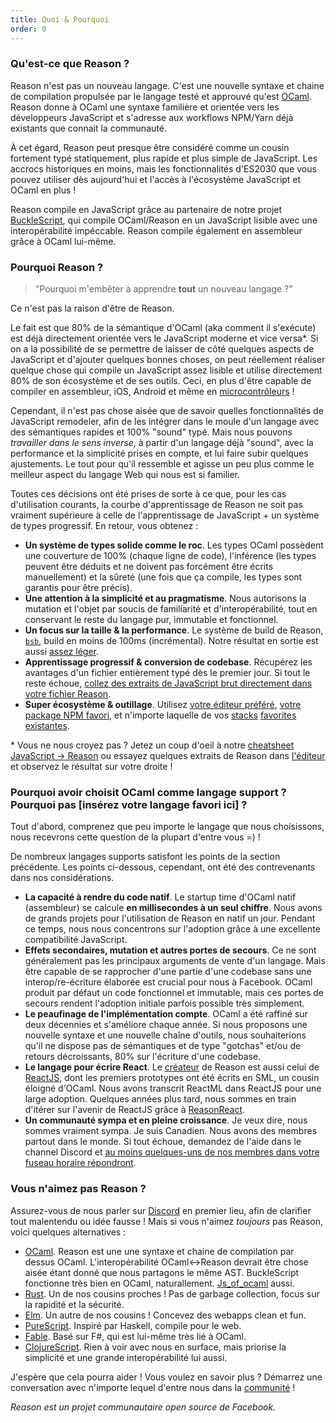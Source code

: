 ```yaml
---
title: Quoi & Pourquoi
order: 0
---
```


### Qu'est-ce que Reason ?

Reason n'est pas un nouveau langage. C'est une nouvelle syntaxe et chaine de compilation propulsée par le langage testé et approuvé qu'est [OCaml](http://ocaml.org). Reason donne à OCaml une syntaxe familière et orientée vers les développeurs JavaScript et s'adresse aux workflows NPM/Yarn déjà existants que connait la communauté.

À cet égard, Reason peut presque être considéré comme un cousin fortement typé statiquement, plus rapide et plus simple de JavaScript. Les accrocs historiques en moins, mais les fonctionnalités d'ES2030 que vous pouvez utiliser dès aujourd'hui et l'accès à l'écosystème JavaScript et OCaml en plus !

Reason compile en JavaScript grâce au partenaire de notre projet [BuckleScript](https://bucklescript.github.io/bucklescript/Manual.html), qui compile OCaml/Reason en un JavaScript lisible avec une interopérabilité impéccable. Reason compile également en assembleur grâce à OCaml lui-même.

### Pourquoi Reason ?

> "Pourquoi m'embêter à apprendre **tout** un nouveau langage ?"

Ce n'est pas la raison d'être de Reason.

Le fait est que 80% de la sémantique d'OCaml (aka comment il s'exécute) est déjà directement orientée vers le JavaScript moderne et vice versa\*. Si on a la possibilité de se permettre de laisser de côté quelques aspects de JavaScript et d'ajouter quelques bonnes choses, on peut réellement réaliser quelque chose qui compile un JavaScript assez lisible et utilise directement 80% de son écosystème et de ses outils. Ceci,  en plus d'être capable de compiler en assembleur, iOS, Android et même en [microcontrôleurs](http://www.algo-prog.info/ocapic/web/index.php?id=ocapic) !

Cependant, il n'est pas chose aisée que de savoir quelles fonctionnalités de JavaScript remodeler, afin de les intégrer dans le moule d'un langage avec des sémantiques rapides et 100% "sound" typé. Mais nous pouvons *travailler dans le sens inverse*, à partir d'un langage déjà "sound", avec la performance et la simplicité prises en compte, et lui faire subir quelques ajustements. Le tout pour qu'il ressemble et agisse un peu plus comme le meilleur aspect du langage Web qui nous est si familier.

Toutes ces décisions ont été prises de sorte à ce que, pour les cas d'utilisation courants, la courbe d'apprentissage de Reason ne soit pas vraiment supérieure à celle de l'apprentissage de JavaScript + un système de types progressif. En retour, vous obtenez :

- **Un système de types solide comme le roc**. Les types OCaml possèdent une couverture de 100% (chaque ligne de code), l'inférence (les types peuvent être déduits et ne doivent pas forcément être écrits manuellement) et la sûreté (une fois que ça compile, les types sont garantis pour être précis).
- **Une attention à la simplicité et au pragmatisme**. Nous autorisons la mutation et l'objet par soucis de familiarité et d'interopérabilité, tout en conservant le reste du langage pur, immutable et fonctionnel.
- **Un focus sur la taille & la performance**. Le système de build de Reason, [`bsb`](http://bucklescript.github.io/bucklescript/Manual.html#_bucklescript_build_system_code_bsb_code), build en moins de 100ms (incrémental). Notre résultat en sortie est aussi [assez léger](https://twitter.com/bobzhang1988/status/827562467148623875).
- **Apprentissage progressif & conversion de codebase**. Récupérez les avantages d'un fichier entièrement typé dès le premier jour. Si tout le reste échoue, [collez des extraits de JavaScript brut directement dans votre fichier Reason](/guide/javascript/interop).
- **Super écosystème & outillage**. Utilisez [votre éditeur préféré](/guide/editor-tools/editors-plugins), [votre package NPM favori](/guide/javascript/libraries), et n'importe laquelle de vos [stacks](https://webpack.js.org) [favorites](https://github.com/reasonml/reason-react) [existantes](https://github.com/reasonml-community/bs-jest).

\* Vous ne nous croyez pas ? Jetez un coup d'oeil à notre [cheatsheet JavaScript -> Reason](/guide/javascript/syntax-cheatsheet) ou essayez quelques extraits de Reason dans [l'éditeur](/try) et observez le résultat sur votre droite !


### Pourquoi avoir choisit OCaml comme langage support ? Pourquoi pas [insérez votre langage favori ici] ?

Tout d'abord, comprenez que peu importe le langage que nous choisissons, nous recevrons cette question de la plupart d'entre vous =) !

De nombreux langages supports satisfont les points de la section précédente. Les points ci-dessous, cependant, ont été des contrevenants dans nos considérations.

- **La capacité à rendre du code natif**. Le startup time d'OCaml natif (assembleur) se calcule **en millisecondes à un seul chiffre**. Nous avons de grands projets pour l'utilisation de Reason en natif un jour. Pendant ce temps, nous nous concentrons sur l'adoption grâce à une excellente compatibilité JavaScript.
- **Effets secondaires, mutation et autres portes de secours**. Ce ne sont généralement pas les principaux arguments de vente d'un langage. Mais être capable de se rapprocher d'une partie d'une codebase sans une interop/re-écriture élaborée est crucial pour nous à Facebook. OCaml produit par défaut un code fonctionnel et immutable, mais ces portes de secours rendent l'adoption initiale parfois possible très simplement.
- **Le peaufinage de l'implémentation compte**. OCaml a été raffiné sur deux décennies et s'améliore chaque année. Si nous proposons une nouvelle syntaxe et une nouvelle chaîne d'outils, nous souhaiterions qu'il ne dispose pas de sémantiques et de type "gotchas" et/ou de retours décroissants, 80% sur l'écriture d'une codebase.
- **Le langage pour écrire React**. Le [créateur](https://twitter.com/jordwalke) de Reason est aussi celui de [ReactJS](https://facebook.github.io/react/), dont les premiers prototypes ont été écrits en SML, un cousin éloigné d'OCaml. Nous avons transcrit ReactML dans ReactJS pour une large adoption. Quelques années plus tard, nous sommes en train d'itérer sur l'avenir de ReactJS grâce à [ReasonReact](//reasonml.github.io/reason-react/).
- **Un communauté sympa et en pleine croissance**. Je veux dire, nous sommes vraiment sympa. Je suis Canadien. Nous avons des membres partout dans le monde. Si tout échoue, demandez de l'aide dans le channel Discord et [au moins quelques-uns de nos membres dans votre fuseau horaire répondront](https://twitter.com/ken_wheeler/status/894298052705615872).


### Vous n'aimez pas Reason ?

Assurez-vous de nous parler sur [Discord](https://discord.gg/reasonml) en premier lieu, afin de clarifier tout malentendu ou idée fausse ! Mais si vous n'aimez _toujours_ pas Reason, voici quelques alternatives :

- [OCaml](http://ocaml.org). Reason est une une syntaxe et chaine de compilation par dessus OCaml. L'interopérabilité OCaml<->Reason devrait être chose aisée étant donné que nous partagons le même AST. BuckleScript fonctionne très bien en OCaml, naturallement. [Js_of_ocaml](http://ocsigen.org/js_of_ocaml/) aussi.
- [Rust](http://rust-lang.org). Un de nos cousins proches ! Pas de garbage collection, focus sur la rapidité et la sécurité.
- [Elm](http://elm-lang.org). Un autre de nos cousins ! Concevez des webapps clean et fun.
- [PureScript](http://www.purescript.org). Inspiré par Haskell, compile pour le web.
- [Fable](http://fable.io/). Basé sur F#, qui est lui-même très lié à OCaml.
- [ClojureScript](https://clojurescript.org). Rien à voir avec nous en surface, mais priorise la simplicité et une grande interopérabilité lui aussi.

J'espère que cela pourra aider ! Vous voulez en savoir plus ? Démarrez une conversation avec n'importe lequel d'entre nous dans la [communité](/community/) !


*Reason est un projet communautaire open source de Facebook.*
